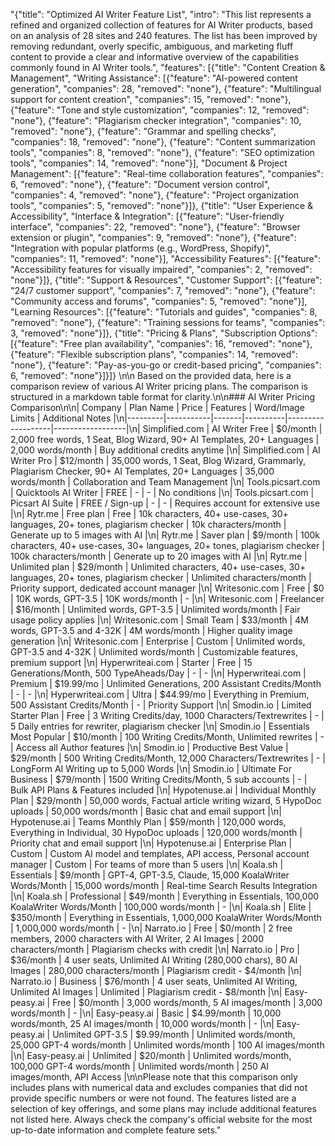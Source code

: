 "{\"title\": \"Optimized AI Writer Feature List\", \"intro\": \"This list represents a refined and organized collection of features for AI Writer products, based on an analysis of 28 sites and 240 features. The list has been improved by removing redundant, overly specific, ambiguous, and marketing fluff content to provide a clear and informative overview of the capabilities commonly found in AI Writer tools.\", \"features\": [{\"title\": \"Content Creation & Management\", \"Writing Assistance\": [{\"feature\": \"AI-powered content generation\", \"companies\": 28, \"removed\": \"none\"}, {\"feature\": \"Multilingual support for content creation\", \"companies\": 15, \"removed\": \"none\"}, {\"feature\": \"Tone and style customization\", \"companies\": 12, \"removed\": \"none\"}, {\"feature\": \"Plagiarism checker integration\", \"companies\": 10, \"removed\": \"none\"}, {\"feature\": \"Grammar and spelling checks\", \"companies\": 18, \"removed\": \"none\"}, {\"feature\": \"Content summarization tools\", \"companies\": 8, \"removed\": \"none\"}, {\"feature\": \"SEO optimization tools\", \"companies\": 14, \"removed\": \"none\"}], \"Document & Project Management\": [{\"feature\": \"Real-time collaboration features\", \"companies\": 6, \"removed\": \"none\"}, {\"feature\": \"Document version control\", \"companies\": 4, \"removed\": \"none\"}, {\"feature\": \"Project organization tools\", \"companies\": 5, \"removed\": \"none\"}]}, {\"title\": \"User Experience & Accessibility\", \"Interface & Integration\": [{\"feature\": \"User-friendly interface\", \"companies\": 22, \"removed\": \"none\"}, {\"feature\": \"Browser extension or plugin\", \"companies\": 9, \"removed\": \"none\"}, {\"feature\": \"Integration with popular platforms (e.g., WordPress, Shopify)\", \"companies\": 11, \"removed\": \"none\"}], \"Accessibility Features\": [{\"feature\": \"Accessibility features for visually impaired\", \"companies\": 2, \"removed\": \"none\"}]}, {\"title\": \"Support & Resources\", \"Customer Support\": [{\"feature\": \"24/7 customer support\", \"companies\": 7, \"removed\": \"none\"}, {\"feature\": \"Community access and forums\", \"companies\": 5, \"removed\": \"none\"}], \"Learning Resources\": [{\"feature\": \"Tutorials and guides\", \"companies\": 8, \"removed\": \"none\"}, {\"feature\": \"Training sessions for teams\", \"companies\": 3, \"removed\": \"none\"}]}, {\"title\": \"Pricing & Plans\", \"Subscription Options\": [{\"feature\": \"Free plan availability\", \"companies\": 16, \"removed\": \"none\"}, {\"feature\": \"Flexible subscription plans\", \"companies\": 14, \"removed\": \"none\"}, {\"feature\": \"Pay-as-you-go or credit-based pricing\", \"companies\": 6, \"removed\": \"none\"}]}]} \n\n Based on the provided data, here is a comparison review of various AI Writer pricing plans. The comparison is structured in a markdown table format for clarity.\n\n### AI Writer Pricing Comparison\n\n| Company | Plan Name | Price | Features | Word/Image Limits | Additional Notes |\n|---------|-----------|-------|----------|-------------------|------------------|\n| Simplified.com | AI Writer Free | $0/month | 2,000 free words, 1 Seat, Blog Wizard, 90+ AI Templates, 20+ Languages | 2,000 words/month | Buy additional credits anytime |\n| Simplified.com | AI Writer Pro | $12/month | 35,000 words, 1 Seat, Blog Wizard, Grammarly, Plagiarism Checker, 90+ AI Templates, 20+ Languages | 35,000 words/month | Collaboration and Team Management |\n| Tools.picsart.com | Quicktools AI Writer | FREE | - | - | No conditions |\n| Tools.picsart.com | Picsart AI Suite | FREE / Sign-up | - | - | Requires account for extensive use |\n| Rytr.me | Free plan | Free | 10k characters, 40+ use-cases, 30+ languages, 20+ tones, plagiarism checker | 10k characters/month | Generate up to 5 images with AI |\n| Rytr.me | Saver plan | $9/month | 100k characters, 40+ use-cases, 30+ languages, 20+ tones, plagiarism checker | 100k characters/month | Generate up to 20 images with AI |\n| Rytr.me | Unlimited plan | $29/month | Unlimited characters, 40+ use-cases, 30+ languages, 20+ tones, plagiarism checker | Unlimited characters/month | Priority support, dedicated account manager |\n| Writesonic.com | Free | $0 | 10K words, GPT-3.5 | 10K words/month | - |\n| Writesonic.com | Freelancer | $16/month | Unlimited words, GPT-3.5 | Unlimited words/month | Fair usage policy applies |\n| Writesonic.com | Small Team | $33/month | 4M words, GPT-3.5 and 4-32K | 4M words/month | Higher quality image generation |\n| Writesonic.com | Enterprise | Custom | Unlimited words, GPT-3.5 and 4-32K | Unlimited words/month | Customizable features, premium support |\n| Hyperwriteai.com | Starter | Free | 15 Generations/Month, 500 TypeAheads/Day | - | - |\n| Hyperwriteai.com | Premium | $19.99/mo | Unlimited Generations, 200 Assistant Credits/Month | - | - |\n| Hyperwriteai.com | Ultra | $44.99/mo | Everything in Premium, 500 Assistant Credits/Month | - | Priority Support |\n| Smodin.io | Limited Starter Plan | Free | 3 Writing Credits/day, 1000 Characters/Textrewrites | - | 5 Daily entries for rewriter, plagiarism checker |\n| Smodin.io | Essentials Most Popular | $10/month | 100 Writing Credits/Month, Unlimited rewrites | - | Access all Author features |\n| Smodin.io | Productive Best Value | $29/month | 500 Writing Credits/Month, 12,000 Characters/Textrewrites | - | LongForm AI Writing up to 5,000 Words |\n| Smodin.io | Ultimate For Business | $79/month | 1500 Writing Credits/Month, 5 sub accounts | - | Bulk API Plans & Features included |\n| Hypotenuse.ai | Individual Monthly Plan | $29/month | 50,000 words, Factual article writing wizard, 5 HypoDoc uploads | 50,000 words/month | Basic chat and email support |\n| Hypotenuse.ai | Teams Monthly Plan | $59/month | 120,000 words, Everything in Individual, 30 HypoDoc uploads | 120,000 words/month | Priority chat and email support |\n| Hypotenuse.ai | Enterprise Plan | Custom | Custom AI model and templates, API access, Personal account manager | Custom | For teams of more than 5 users |\n| Koala.sh | Essentials | $9/month | GPT-4, GPT-3.5, Claude, 15,000 KoalaWriter Words/Month | 15,000 words/month | Real-time Search Results Integration |\n| Koala.sh | Professional | $49/month | Everything in Essentials, 100,000 KoalaWriter Words/Month | 100,000 words/month | - |\n| Koala.sh | Elite | $350/month | Everything in Essentials, 1,000,000 KoalaWriter Words/Month | 1,000,000 words/month | - |\n| Narrato.io | Free | $0/month | 2 free members, 2000 characters with AI Writer, 2 AI Images | 2000 characters/month | Plagiarism checks with credit |\n| Narrato.io | Pro | $36/month | 4 user seats, Unlimited AI Writing (280,000 chars), 80 AI Images | 280,000 characters/month | Plagiarism credit - $4/month |\n| Narrato.io | Business | $76/month | 4 user seats, Unlimited AI Writing, Unlimited AI Images | Unlimited | Plagiarism credit - $8/month |\n| Easy-peasy.ai | Free | $0/month | 3,000 words/month, 5 AI images/month | 3,000 words/month | - |\n| Easy-peasy.ai | Basic | $4.99/month | 10,000 words/month, 25 AI images/month | 10,000 words/month | - |\n| Easy-peasy.ai | Unlimited GPT-3.5 | $9.99/month | Unlimited words/month, 25,000 GPT-4 words/month | Unlimited words/month | 100 AI images/month |\n| Easy-peasy.ai | Unlimited | $20/month | Unlimited words/month, 100,000 GPT-4 words/month | Unlimited words/month | 250 AI images/month, API Access |\n\nPlease note that this comparison only includes plans with numerical data and excludes companies that did not provide specific numbers or were not found. The features listed are a selection of key offerings, and some plans may include additional features not listed here. Always check the company's official website for the most up-to-date information and complete feature sets."